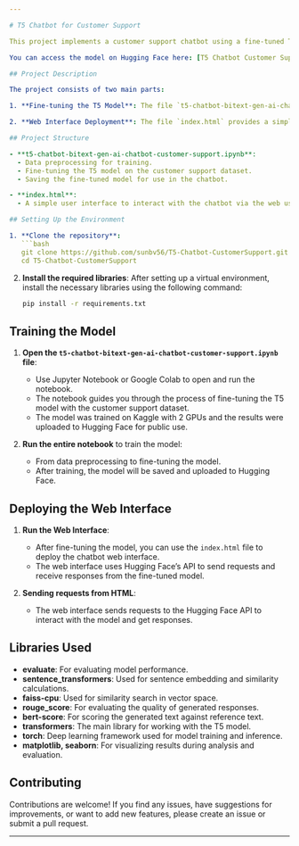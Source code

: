 ```yaml
---

# T5 Chatbot for Customer Support

This project implements a customer support chatbot using a fine-tuned T5 model. The project includes the code for fine-tuning the T5 model and a web interface to deploy the chatbot. The model was trained on Kaggle with 2 GPUs and is publicly uploaded on Hugging Face. The web interface uses Hugging Face's API to send requests from HTML and receive responses from the model.

You can access the model on Hugging Face here: [T5 Chatbot Customer Support](https://huggingface.co/sunbv56/T5_Chatbot_CustomerSupport)

## Project Description

The project consists of two main parts:

1. **Fine-tuning the T5 Model**: The file `t5-chatbot-bitext-gen-ai-chatbot-customer-support.ipynb` contains the code for fine-tuning the T5 model. The model is trained to answer common customer support questions in a natural and accurate way. The model was trained on Kaggle with 2 GPUs.

2. **Web Interface Deployment**: The file `index.html` provides a simple user interface for the chatbot, allowing users to interact with the chatbot via a web interface. This web interface uses Hugging Face's API to send requests from HTML and receive responses from the trained model.

## Project Structure

- **t5-chatbot-bitext-gen-ai-chatbot-customer-support.ipynb**:
  - Data preprocessing for training.
  - Fine-tuning the T5 model on the customer support dataset.
  - Saving the fine-tuned model for use in the chatbot.

- **index.html**:
  - A simple user interface to interact with the chatbot via the web using Hugging Face’s API.

## Setting Up the Environment

1. **Clone the repository**:
   ```bash
   git clone https://github.com/sunbv56/T5-Chatbot-CustomerSupport.git
   cd T5-Chatbot-CustomerSupport
   ```

2. **Install the required libraries**:
   After setting up a virtual environment, install the necessary libraries using the following command:

   ```bash
   pip install -r requirements.txt
   ```

## Training the Model

1. **Open the `t5-chatbot-bitext-gen-ai-chatbot-customer-support.ipynb` file**:
   - Use Jupyter Notebook or Google Colab to open and run the notebook.
   - The notebook guides you through the process of fine-tuning the T5 model with the customer support dataset.
   - The model was trained on Kaggle with 2 GPUs and the results were uploaded to Hugging Face for public use.

2. **Run the entire notebook** to train the model:
   - From data preprocessing to fine-tuning the model.
   - After training, the model will be saved and uploaded to Hugging Face.

## Deploying the Web Interface

1. **Run the Web Interface**:
   - After fine-tuning the model, you can use the `index.html` file to deploy the chatbot web interface.
   - The web interface uses Hugging Face’s API to send requests and receive responses from the fine-tuned model.

2. **Sending requests from HTML**:
   - The web interface sends requests to the Hugging Face API to interact with the model and get responses.

## Libraries Used

- **evaluate**: For evaluating model performance.
- **sentence_transformers**: Used for sentence embedding and similarity calculations.
- **faiss-cpu**: Used for similarity search in vector space.
- **rouge_score**: For evaluating the quality of generated responses.
- **bert-score**: For scoring the generated text against reference text.
- **transformers**: The main library for working with the T5 model.
- **torch**: Deep learning framework used for model training and inference.
- **matplotlib, seaborn**: For visualizing results during analysis and evaluation.

## Contributing

Contributions are welcome! If you find any issues, have suggestions for improvements, or want to add new features, please create an issue or submit a pull request.

---
```

